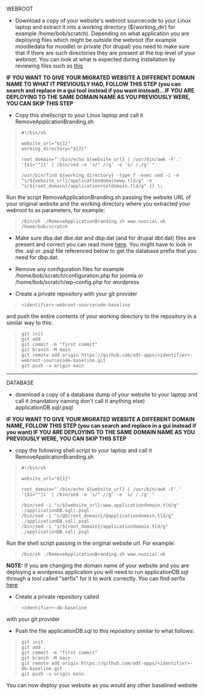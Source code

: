 WEBROOT

- Download a copy of your website's webroot sourcecode to your Linux laptop and extract it into a working directory (${working_dir} for example /home/bob/scratch). Depending on what application you are deploying files which might be outside the webroot (for example moodledata for moodle) or private (for drupal) you need to make sure that if there are such directories they are present at the top level of your webroot. You can look at what is expected during installation by reviewing files such as [this](https://github.com/wintersys-projects/adt-webserver-scripts/blob/main/application/customise/drupal/CustomiseApplication.sh)

**IF YOU WANT TO GIVE YOUR MIGRATED WEBSITE A DIFFERENT DOMAIN NAME TO WHAT IT PREVIOUSLY HAD, FOLLOW THIS STEP (you can search and replace in a gui tool instead if you want instead)...IF YOU ARE DEPLOYING TO THE SAME DOMAIN NAME AS YOU PREVIOUSLY WERE, YOU CAN SKIP THIS STEP**

- Copy this shellscript to your Linux laptop and call it RemoveApplicationBranding.sh

>     #!/bin/sh
>     
>     website_url="${1}"
>     working_directory="${2}"
>     
>     root_domain="`/bin/echo ${website_url} | /usr/bin/awk -F'.' '{$1=""}1' | /bin/sed -e 's/^ //g' -e 's/ /./g'`"
>     
>     /usr/bin/find ${working_directory} -type f -exec sed -i -e "s/${website_url}/applicationdomainwww.tld/g" -e "s/${root_domain}/applicationrootdomain.tld/g" {} \;
 
Run the script RemoveApplicationBranding.sh passing the website URL of your original website and the working directory where you extracted your webroot to as parameters, for example:

>     /bin/sh ./RemoveApplicationBranding.sh www.nuocial.uk /home/bob/scratch

- Make sure dba.dat dbe.dat and dbp.dat (and for drupal dbt.dat) files are present and correct you can read more [here](https://www.wintersys-projects.uk/Agile%20Deployment%20Toolkit/Deployment/WebrootApplicationDatas). You might have to look in the .sql or .psql file referenced below to get the database prefix that you need for dbp.dat.

- Remove any configuration files for example /home/bob/scratch/configuration.php for joomla or /home/bob/scratch/wp-config.php for wordpress

- Create a private repository with your git provider

>     <identifier>-webroot-sourcecode-baseline

and push the entire contents of your working directory to the repository in a similar way to this:

>     git init
>     git add .
>     git commit -m "first commit"
>     git branch -M main
>     git remote add origin https://github.com/adt-apps/<identifier>-webroot-sourcecode-baseline.git
>     git push -u origin main

---------------------

DATABASE

- download a copy of a database dump of your website to your laptop and call it (mandatory naming don't call it anything else) applicationDB.sql/.psql

**IF YOU WANT TO GIVE YOUR MIGRATED WEBSITE A DIFFERENT DOMAIN NAME, FOLLOW THIS STEP (you can search and replace in a gui instead if you want)
IF YOU ARE DEPLOYING TO THE SAME DOMAIN NAME AS YOU PREVIOUSLY WERE, YOU CAN SKIP THIS STEP**

- copy the following shell script to your laptop and call it RemoveApplicationBranding.sh

>     #!/bin/sh
>     
>     website_url="${1}"
>     
>     root_domain="`/bin/echo ${website_url} | /usr/bin/awk -F'.' '{$1=""}1' | /bin/sed -e 's/^ //g' -e 's/ /./g'`"
>    
>     /bin/sed -i "s/${website_url}/www.applicationdomain.tld/g" ./applicationDB.sql|.psql
>     /bin/sed -i "s/@${root_domain}/@applicationdomain.tld/g" ./applicationDB.sql|.psql
>     /bin/sed -i "s/${root_domain}/applicationdomain.tld/g" ./applicationDB.sql|.psql

Run the shell script passing in the original website url. For example:

>     /bin/sh ./RemoveApplicationBranding.sh www.nuocial.uk

**NOTE:** If you are changing the domain name of your website and you are deploying a wordpress application you will need to run applicationDB.sql through a tool called "serfix" for it to work correctly. You can find serfix [here](https://github.com/astockwell/serfix)

- Create a private repository called

>     <identifier>-db-baseline

with your git provider

- Push the file applicationDB.sql to this repository similar to what follows:

>     git init
>     git add .
>     git commit -m "first commit"
>     git branch -M main
>     git remote add origin https://github.com/adt-apps/<identifier>-db-baseline.git
>     git push -u origin main

You can now deploy your website as you would any other baselined website
